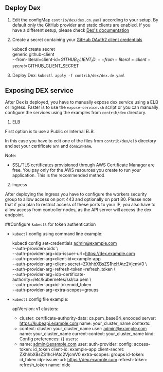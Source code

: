 ## Deploy Dex

 1. Edit the configMap `contrib/dex/dex.cm.yaml` according to your setup. By default only the GitHub provider and static clients are enabled.
 If you have a different setup, please check [Dex's documentation](https://github.com/coreos/dex/tree/master/Documentation)
 
 2. Create a secret containing your [GitHub OAuth2 client credentials](https://github.com/settings/applications/new)
 
     kubectl create secret \
         generic github-client \
         --from-literal=client-id=$GITHUB_CLIENT_ID \
         --from-literal=client-secret=$GITHUB_CLIENT_SECRET
         
 3. Deploy Dex: `kubectl apply -f contrib/dex/dex.de.yaml`
 
 
## Exposing DEX service
After Dex is deployed, you have to manually expose dex service using a ELB or Ingress.
Faster is to use the `expose-service.sh` script or you can manually configure the services using the examples from `contrib/dex` directory.

1. ELB

First option is to use a Public or Internal ELB.

In this case you have to edit one of the files from `contrib/dex/elb` directory and set your certificate `arn` and `domainName`.

Note: 
* SSL/TLS certificates provisioned through AWS Certificate Manager are free. 
You pay only for the AWS resources you create to run your application. This is the recommended method.

2. Ingress

After deploying the Ingress you have to configure the workers security group to allow access on port 443 and optionally on port 80.
Please note that if you plan to restrict access of these ports to your IP, you also have to allow access from controller nodes, as the API server will access the dex endpoint.

##Configure `kubectl` for token authentication

* `kubectl` config using command line example:


    kubectl config set-credentials admin@example.com  \
    --auth-provider=oidc \   
    --auth-provider-arg=idp-issuer-url=https://dex.example.com \
    --auth-provider-arg=client-id=example-app \
    --auth-provider-arg=client-secret=ZXhhbXBsZS1hcHAtc2VjcmV0 \   
    --auth-provider-arg=refresh-token=refresh_token \   
    --auth-provider-arg=idp-certificate-authority=/etc/kubernetes/ssl/ca.pem \   
    --auth-provider-arg=id-token=id_token \
    --auth-provider-arg=extra-scopes=groups

* `kubectl` config file example:


    apiVersion: v1
    clusters:
    - cluster:
        certificate-authority-data: ca.pem_base64_encoded
        server: https://kubeapi.example.com
      name: your_cluster_name
    contexts:
    - context:
        cluster: your_cluster_name
        user: admin@example.com
      name: your_cluster_name
    current-context: your_cluster_name
    kind: Config
    preferences: {}
    users:
    - name: admin@example.com
      user:
        auth-provider:
          config:
            access-token: id_token
            client-id: example-app 
            client-secret: ZXhhbXBsZS1hcHAtc2VjcmV0
            extra-scopes: groups
            id-token: id_token
            idp-issuer-url: https://dex.example.com
            refresh-token: refresh_token
          name: oidc
          